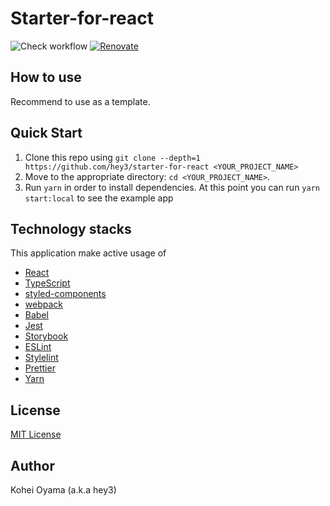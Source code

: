 # Starter-for-react

![Check workflow](https://github.com//hey3/starter-for-solid/actions/workflows/check.yml/badge.svg)
[![Renovate](https://img.shields.io/badge/renovate-enabled-brightgreen.svg)](https://renovatebot.com)

## How to use

Recommend to use as a template.

## Quick Start

1. Clone this repo using `git clone --depth=1 https://github.com/hey3/starter-for-react <YOUR_PROJECT_NAME>`
2. Move to the appropriate directory: `cd <YOUR_PROJECT_NAME>`.
3. Run `yarn` in order to install dependencies. At this point you can run `yarn start:local` to see the example app

## Technology stacks

This application make active usage of

- [React](https://reactjs.org/)
- [TypeScript](https://www.typescriptlang.org/)
- [styled-components](https://styled-components.com/)
- [webpack](https://webpack.js.org/)
- [Babel](https://babeljs.io/)
- [Jest](https://jestjs.io/)
- [Storybook](https://storybook.js.org/)
- [ESLint](https://eslint.org/)
- [Stylelint](https://stylelint.io/)
- [Prettier](https://prettier.io/)
- [Yarn](https://yarnpkg.com)

## License

[MIT License](https://github.com/hey3/starter-for-react/blob/master/LICENSE)

## Author

Kohei Oyama (a.k.a hey3)
